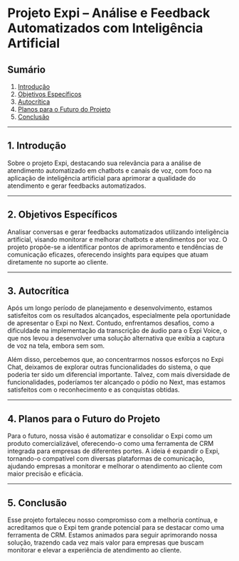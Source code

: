 # Projeto Expi – Análise e Feedback Automatizados com Inteligência Artificial

## Sumário
1. [Introdução](#introdução)  
2. [Objetivos Específicos](#objetivos-específicos)  
3. [Autocrítica](#autocrítica)  
4. [Planos para o Futuro do Projeto](#planos-para-o-futuro-do-projeto)  
5. [Conclusão](#conclusão)  

---

## 1. Introdução

Sobre o projeto Expi, destacando sua relevância para a análise de atendimento automatizado em chatbots e canais de voz, com foco na aplicação de inteligência artificial para aprimorar a qualidade do atendimento e gerar feedbacks automatizados.

---

## 2. Objetivos Específicos

Analisar conversas e gerar feedbacks automatizados utilizando inteligência artificial, visando monitorar e melhorar chatbots e atendimentos por voz. O projeto propõe-se a identificar pontos de aprimoramento e tendências de comunicação eficazes, oferecendo insights para equipes que atuam diretamente no suporte ao cliente.

---

## 3. Autocrítica

Após um longo período de planejamento e desenvolvimento, estamos satisfeitos com os resultados alcançados, especialmente pela oportunidade de apresentar o Expi no Next. Contudo, enfrentamos desafios, como a dificuldade na implementação da transcrição de áudio para o Expi Voice, o que nos levou a desenvolver uma solução alternativa que exibia a captura de voz na tela, embora sem som.

Além disso, percebemos que, ao concentrarmos nossos esforços no Expi Chat, deixamos de explorar outras funcionalidades do sistema, o que poderia ter sido um diferencial importante. Talvez, com mais diversidade de funcionalidades, poderíamos ter alcançado o pódio no Next, mas estamos satisfeitos com o reconhecimento e as conquistas obtidas.

---

## 4. Planos para o Futuro do Projeto

Para o futuro, nossa visão é automatizar e consolidar o Expi como um produto comercializável, oferecendo-o como uma ferramenta de CRM integrada para empresas de diferentes portes. A ideia é expandir o Expi, tornando-o compatível com diversas plataformas de comunicação, ajudando empresas a monitorar e melhorar o atendimento ao cliente com maior precisão e eficácia.

---

## 5. Conclusão

Esse projeto fortaleceu nosso compromisso com a melhoria contínua, e acreditamos que o Expi tem grande potencial para se destacar como uma ferramenta de CRM. Estamos animados para seguir aprimorando nossa solução, trazendo cada vez mais valor para empresas que buscam monitorar e elevar a experiência de atendimento ao cliente.
